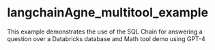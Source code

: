 # langchainAgne_multitool_example
This example demonstrates the use of the SQL Chain for answering a question over a Databricks database and Math tool demo using GPT-4
